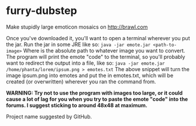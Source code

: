 # furry-dubstep
Make stupidly large emoticon mosaics on http://brawl.com

Once you've downloaded it, you'll want to open a terminal wherever you put the jar. Run the jar in some JRE like so:
`java -jar emote.jar <path-to-image>`
Where <path-to-image> is the absolute path to whatever image you want to convert. The program will print the emote "code" to the terminal, so you'll probably want to redirect the output into a file, like so:
`java -jar emote.jar /home/phanta/lorem/ipsum.png > emotes.txt`
The above snippet will turn the image ipsum.png into emotes and put the in emotes.txt, which will be created (or overwritten) wherever you ran the command from.

**WARNING: Try not to use the program with images too large, or it could cause a lot of lag for you when you try to paste the emote "code" into the forums. I suggest sticking to around 48x48 at maximum.**

Project name suggested by GitHub.
